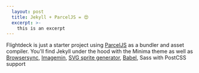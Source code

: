 ```yaml
---
  layout: post
  title: Jekyll + ParcelJS = 😍
  excerpt: >-
    this is an excerpt
---
```


Flightdeck is just a starter project using [ParcelJS](https://parceljs.org/) as a bundler and asset compiler. You'll find Jekyll under the hood with the Minima theme as well as [Browsersync](https://browsersync.io/), [Imagemin](https://www.npmjs.com/package/parcel-plugin-imagemin), [SVG sprite generator](https://www.npmjs.com/package/svg-sprite-generator), [Babel](https://babeljs.io/), Sass with PostCSS support



